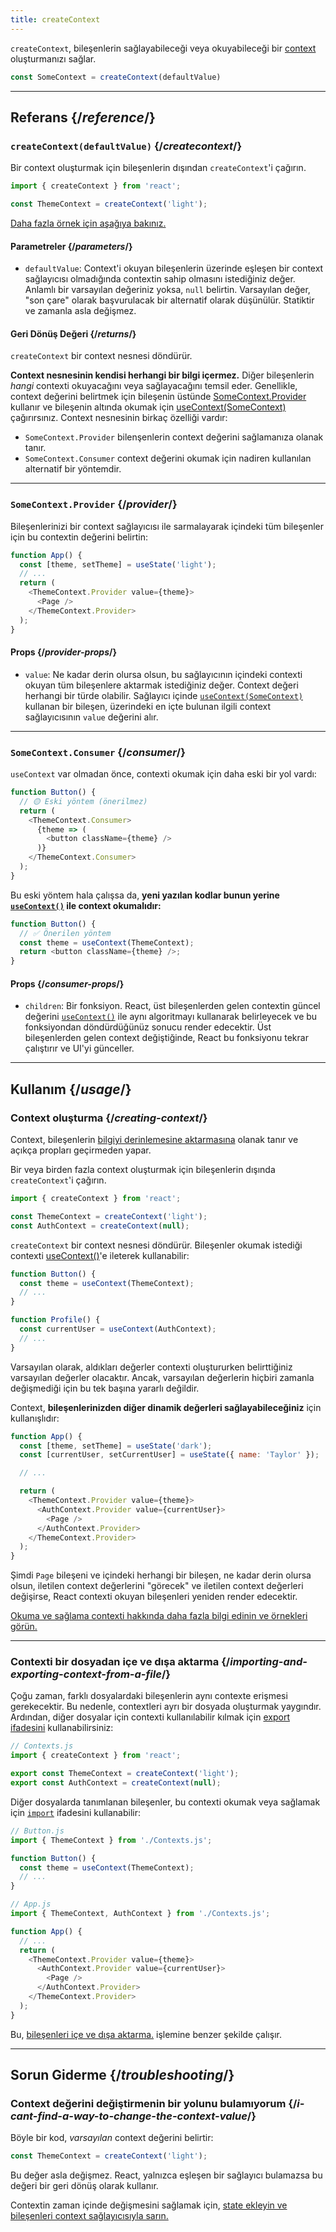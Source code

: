 ```yaml
---
title: createContext
---
```


<Intro>

`createContext`, bileşenlerin sağlayabileceği veya okuyabileceği bir [context](/learn/passing-data-deeply-with-context) oluşturmanızı sağlar.

```js
const SomeContext = createContext(defaultValue)
```

</Intro>

<InlineToc />

---

## Referans {/*reference*/}

### `createContext(defaultValue)` {/*createcontext*/}

Bir context oluşturmak için bileşenlerin dışından `createContext`'i çağırın.

```js
import { createContext } from 'react';

const ThemeContext = createContext('light');
```

[Daha fazla örnek için aşağıya bakınız.](#usage)

#### Parametreler {/*parameters*/}

* `defaultValue`: Context'i okuyan bileşenlerin üzerinde eşleşen bir context sağlayıcısı olmadığında contextin sahip olmasını istediğiniz değer. Anlamlı bir varsayılan değeriniz yoksa, `null` belirtin. Varsayılan değer, "son çare" olarak başvurulacak bir alternatif olarak düşünülür. Statiktir ve zamanla asla değişmez.

#### Geri Dönüş Değeri {/*returns*/}

`createContext` bir context nesnesi döndürür.

**Context nesnesinin kendisi herhangi bir bilgi içermez.** Diğer bileşenlerin _hangi_ contexti okuyacağını veya sağlayacağını temsil eder. Genellikle, context değerini belirtmek için bileşenin üstünde [SomeContext.Provider](https://react.dev/reference/react/createContext#provider) kullanır ve bileşenin altında okumak için [useContext(SomeContext)](https://react.dev/reference/react/useContext) çağırırsınız. Context nesnesinin birkaç özelliği vardır:

* `SomeContext.Provider` bilenşenlerin context değerini sağlamanıza olanak tanır.
* `SomeContext.Consumer` context değerini okumak için nadiren kullanılan alternatif bir yöntemdir.

---

### `SomeContext.Provider` {/*provider*/}

Bileşenlerinizi bir context sağlayıcısı ile sarmalayarak içindeki tüm bileşenler için bu contextin değerini belirtin:

```js
function App() {
  const [theme, setTheme] = useState('light');
  // ...
  return (
    <ThemeContext.Provider value={theme}>
      <Page />
    </ThemeContext.Provider>
  );
}
```

#### Props {/*provider-props*/}

* `value`: Ne kadar derin olursa olsun, bu sağlayıcının içindeki contexti okuyan tüm bileşenlere aktarmak istediğiniz değer. Context değeri herhangi bir türde olabilir. Sağlayıcı içinde [`useContext(SomeContext)`](/reference/react/useContext) kullanan bir bileşen,
üzerindeki en içte bulunan ilgili context sağlayıcısının `value` değerini alır.

---

### `SomeContext.Consumer` {/*consumer*/}

`useContext` var olmadan önce, contexti okumak için daha eski bir yol vardı:

```js
function Button() {
  // 🟡 Eski yöntem (önerilmez)
  return (
    <ThemeContext.Consumer>
      {theme => (
        <button className={theme} />
      )}
    </ThemeContext.Consumer>
  );
}
```

Bu eski yöntem hala çalışsa da, **yeni yazılan kodlar bunun yerine [`useContext()`](/reference/react/useContext) ile context okumalıdır:**

```js
function Button() {
  // ✅ Önerilen yöntem
  const theme = useContext(ThemeContext);
  return <button className={theme} />;
}
```

#### Props {/*consumer-props*/}

* `children`: Bir fonksiyon. React, üst bileşenlerden gelen contextin güncel değerini [`useContext()`](/reference/react/useContext) ile aynı algoritmayı kullanarak belirleyecek ve bu fonksiyondan döndürdüğünüz sonucu render edecektir. Üst bileşenlerden gelen context değiştiğinde, React bu fonksiyonu tekrar çalıştırır ve UI'yi günceller.

---

## Kullanım {/*usage*/}

### Context oluşturma {/*creating-context*/}

Context, bileşenlerin [bilgiyi derinlemesine aktarmasına](/learn/passing-data-deeply-with-context) olanak tanır ve açıkça propları geçirmeden yapar.

Bir veya birden fazla context oluşturmak için bileşenlerin dışında `createContext`'i çağırın.

```js [[1, 3, "ThemeContext"], [1, 4, "AuthContext"], [3, 3, "'light'"], [3, 4, "null"]]
import { createContext } from 'react';

const ThemeContext = createContext('light');
const AuthContext = createContext(null);
```

`createContext` bir <CodeStep step={1}>context nesnesi</CodeStep> döndürür. Bileşenler okumak istediği contexti [useContext()](https://react.dev/reference/react/useContext)'e ileterek kullanabilir:

```js [[1, 2, "ThemeContext"], [1, 7, "AuthContext"]]
function Button() {
  const theme = useContext(ThemeContext);
  // ...
}

function Profile() {
  const currentUser = useContext(AuthContext);
  // ...
}
```

Varsayılan olarak, aldıkları değerler contexti oluştururken belirttiğiniz <CodeStep step={3}>varsayılan değerler</CodeStep> olacaktır. Ancak, varsayılan değerlerin hiçbiri zamanla değişmediği için bu tek başına yararlı değildir.

Context, **bileşenlerinizden diğer dinamik değerleri sağlayabileceğiniz** için kullanışlıdır:

```js {8-9,11-12}
function App() {
  const [theme, setTheme] = useState('dark');
  const [currentUser, setCurrentUser] = useState({ name: 'Taylor' });

  // ...

  return (
    <ThemeContext.Provider value={theme}>
      <AuthContext.Provider value={currentUser}>
        <Page />
      </AuthContext.Provider>
    </ThemeContext.Provider>
  );
}
```

Şimdi `Page` bileşeni ve içindeki herhangi bir bileşen, ne kadar derin olursa olsun, iletilen context değerlerini "görecek" ve iletilen context değerleri değişirse, React contexti okuyan bileşenleri yeniden render edecektir.

[Okuma ve sağlama contexti hakkında daha fazla bilgi edinin ve örnekleri görün.](/reference/react/useContext)

---

### Contexti bir dosyadan içe ve dışa aktarma {/*importing-and-exporting-context-from-a-file*/}


Çoğu zaman, farklı dosyalardaki bileşenlerin aynı contexte erişmesi gerekecektir. Bu nedenle, contextleri ayrı bir dosyada oluşturmak yaygındır. Ardından, diğer dosyalar için contexti kullanılabilir kılmak için [export ifadesini](https://developer.mozilla.org/en-US/docs/web/javascript/reference/statements/export) kullanabilirsiniz:

```js {4-5}
// Contexts.js
import { createContext } from 'react';

export const ThemeContext = createContext('light');
export const AuthContext = createContext(null);
```

Diğer dosyalarda tanımlanan bileşenler, bu contexti okumak veya sağlamak için [`import`](https://developer.mozilla.org/en-US/docs/web/javascript/reference/statements/import) ifadesini kullanabilir:

```js {2}
// Button.js
import { ThemeContext } from './Contexts.js';

function Button() {
  const theme = useContext(ThemeContext);
  // ...
}
```

```js {2}
// App.js
import { ThemeContext, AuthContext } from './Contexts.js';

function App() {
  // ...
  return (
    <ThemeContext.Provider value={theme}>
      <AuthContext.Provider value={currentUser}>
        <Page />
      </AuthContext.Provider>
    </ThemeContext.Provider>
  );
}
```

Bu, [bileşenleri içe ve dışa aktarma.](/learn/importing-and-exporting-components) işlemine benzer şekilde çalışır.

---

## Sorun Giderme {/*troubleshooting*/}

### Context değerini değiştirmenin bir yolunu bulamıyorum {/*i-cant-find-a-way-to-change-the-context-value*/}


Böyle bir kod, *varsayılan* context değerini belirtir:

```js
const ThemeContext = createContext('light');
```

Bu değer asla değişmez. React, yalnızca eşleşen bir sağlayıcı bulamazsa bu değeri bir geri dönüş olarak kullanır.

Contextin zaman içinde değişmesini sağlamak için, [state ekleyin ve bileşenleri context sağlayıcısıyla sarın.](/reference/react/useContext#updating-data-passed-via-context)

